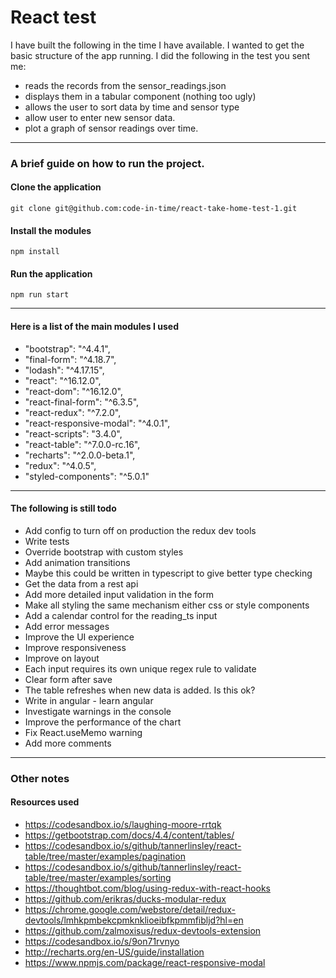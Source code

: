 # React test

I have built the following in the time I have available.
I wanted to get the basic structure of the app running.
I did the following in the test you sent me:
 - reads the records from the sensor_readings.json
 - displays them in a tabular component (nothing too ugly)
 - allows the user to sort data by time and sensor type
 - allow user to enter new sensor data.
 - plot a graph of sensor readings over time.


-----------
### A brief guide on how to run the project.

#### Clone the application
```
git clone git@github.com:code-in-time/react-take-home-test-1.git
```

#### Install the modules
``` 
npm install
```

#### Run the application
``` 
npm run start
```
-----------

 #### Here is a list of the main modules I used
  - "bootstrap": "^4.4.1",
  - "final-form": "^4.18.7",
  - "lodash": "^4.17.15",
  - "react": "^16.12.0",
  - "react-dom": "^16.12.0",
  - "react-final-form": "^6.3.5",
  - "react-redux": "^7.2.0",
  - "react-responsive-modal": "^4.0.1",
  - "react-scripts": "3.4.0",
  - "react-table": "^7.0.0-rc.16",
  - "recharts": "^2.0.0-beta.1",
  - "redux": "^4.0.5",
  - "styled-components": "^5.0.1"

-----------

#### The following is still todo
- Add config to turn off on production the redux dev tools
- Write tests
- Override bootstrap with custom styles
- Add animation transitions
- Maybe this could be written in typescript to give better type checking
- Get the data from a rest api
- Add more detailed input validation in the form
- Make all styling the same mechanism either css or style components
- Add a calendar control for the reading_ts input
- Add error messages
- Improve the UI experience
- Improve responsiveness
- Improve on layout
- Each input requires its own unique regex rule to validate
- Clear form after save
- The table refreshes when new data is added. Is this ok?
- Write in angular - learn angular
- Investigate warnings in the console
- Improve the performance of the chart
- Fix React.useMemo warning
- Add more comments

-----------
### Other notes

 #### Resources used
- https://codesandbox.io/s/laughing-moore-rrtqk
- https://getbootstrap.com/docs/4.4/content/tables/
- https://codesandbox.io/s/github/tannerlinsley/react-table/tree/master/examples/pagination
- https://codesandbox.io/s/github/tannerlinsley/react-table/tree/master/examples/sorting
- https://thoughtbot.com/blog/using-redux-with-react-hooks
- https://github.com/erikras/ducks-modular-redux
- https://chrome.google.com/webstore/detail/redux-devtools/lmhkpmbekcpmknklioeibfkpmmfibljd?hl=en
- https://github.com/zalmoxisus/redux-devtools-extension
- https://codesandbox.io/s/9on71rvnyo
- http://recharts.org/en-US/guide/installation
- https://www.npmjs.com/package/react-responsive-modal
